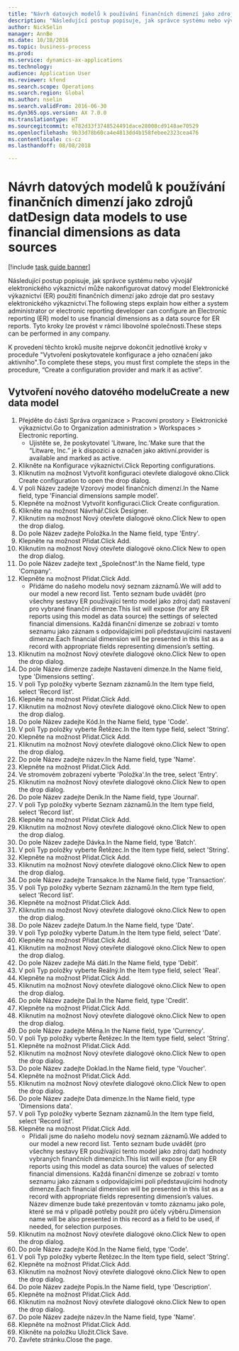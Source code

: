```yaml
--- 
title: "Návrh datových modelů k používání finančních dimenzí jako zdrojů dat"
description: "Následující postup popisuje, jak správce systému nebo vývojář elektronického výkaznictví může nakonfigurovat datový model Elektronické výkaznictví (ER) použití finančních dimenzí jako zdroje dat pro sestavy elektronického výkaznictví."
author: NickSelin
manager: AnnBe
ms.date: 10/18/2016
ms.topic: business-process
ms.prod: 
ms.service: dynamics-ax-applications
ms.technology: 
audience: Application User
ms.reviewer: kfend
ms.search.scope: Operations
ms.search.region: Global
ms.author: nselin
ms.search.validFrom: 2016-06-30
ms.dyn365.ops.version: AX 7.0.0
ms.translationtype: HT
ms.sourcegitcommit: e782d33f3748524491dace28008cd9148ae70529
ms.openlocfilehash: 9b33d78b60ca4e4813dd4b158febee2323cea476
ms.contentlocale: cs-cz
ms.lasthandoff: 08/08/2018

---
```

# <a name="design-data-models-to-use-financial-dimensions-as-data-sources"></a><span data-ttu-id="69743-103">Návrh datových modelů k používání finančních dimenzí jako zdrojů dat</span><span class="sxs-lookup"><span data-stu-id="69743-103">Design data models to use financial dimensions as data sources</span></span>

[!include [task guide banner](../../includes/task-guide-banner.md)]

<span data-ttu-id="69743-104">Následující postup popisuje, jak správce systému nebo vývojář elektronického výkaznictví může nakonfigurovat datový model Elektronické výkaznictví (ER) použití finančních dimenzí jako zdroje dat pro sestavy elektronického výkaznictví.</span><span class="sxs-lookup"><span data-stu-id="69743-104">The following steps explain how either a system administrator or electronic reporting developer can configure an Electronic reporting (ER) model to use financial dimensions as a data source for ER reports.</span></span> <span data-ttu-id="69743-105">Tyto kroky lze provést v rámci libovolné společnosti.</span><span class="sxs-lookup"><span data-stu-id="69743-105">These steps can be performed in any company.</span></span>

<span data-ttu-id="69743-106">K provedení těchto kroků musíte nejprve dokončit jednotlivé kroky v proceduře "Vytvoření poskytovatele konfigurace a jeho označení jako aktivního".</span><span class="sxs-lookup"><span data-stu-id="69743-106">To complete these steps, you must first complete the steps in the procedure, “Create a configuration provider and mark it as active”.</span></span>


## <a name="create-a-new-data-model"></a><span data-ttu-id="69743-107">Vytvoření nového datového modelu</span><span class="sxs-lookup"><span data-stu-id="69743-107">Create a new data model</span></span>
1. <span data-ttu-id="69743-108">Přejděte do části Správa organizace > Pracovní prostory > Elektronické výkaznictví.</span><span class="sxs-lookup"><span data-stu-id="69743-108">Go to Organization administration > Workspaces > Electronic reporting.</span></span>
    * <span data-ttu-id="69743-109">Ujistěte se, že poskytovatel 'Litware, Inc.'</span><span class="sxs-lookup"><span data-stu-id="69743-109">Make sure that the “Litware, Inc.”</span></span> <span data-ttu-id="69743-110">je k dispozici a označen jako aktivní.</span><span class="sxs-lookup"><span data-stu-id="69743-110">provider is available and marked as active.</span></span>  
2. <span data-ttu-id="69743-111">Klikněte na Konfigurace výkaznictví.</span><span class="sxs-lookup"><span data-stu-id="69743-111">Click Reporting configurations.</span></span>
3. <span data-ttu-id="69743-112">Kliknutím na možnost Vytvořit konfiguraci otevřete dialogové okno.</span><span class="sxs-lookup"><span data-stu-id="69743-112">Click Create configuration to open the drop dialog.</span></span>
4. <span data-ttu-id="69743-113">V poli Název zadejte Vzorový model finančních dimenzí.</span><span class="sxs-lookup"><span data-stu-id="69743-113">In the Name field, type 'Financial dimensions sample model'.</span></span>
5. <span data-ttu-id="69743-114">Klepněte na možnost Vytvořit konfiguraci.</span><span class="sxs-lookup"><span data-stu-id="69743-114">Click Create configuration.</span></span>
6. <span data-ttu-id="69743-115">Klikněte na možnost Návrhář.</span><span class="sxs-lookup"><span data-stu-id="69743-115">Click Designer.</span></span>
7. <span data-ttu-id="69743-116">Kliknutím na možnost Nový otevřete dialogové okno.</span><span class="sxs-lookup"><span data-stu-id="69743-116">Click New to open the drop dialog.</span></span>
8. <span data-ttu-id="69743-117">Do pole Název zadejte Položka.</span><span class="sxs-lookup"><span data-stu-id="69743-117">In the Name field, type 'Entry'.</span></span>
9. <span data-ttu-id="69743-118">Klepněte na možnost Přidat.</span><span class="sxs-lookup"><span data-stu-id="69743-118">Click Add.</span></span>
10. <span data-ttu-id="69743-119">Kliknutím na možnost Nový otevřete dialogové okno.</span><span class="sxs-lookup"><span data-stu-id="69743-119">Click New to open the drop dialog.</span></span>
11. <span data-ttu-id="69743-120">Do pole Název zadejte text „Společnost“.</span><span class="sxs-lookup"><span data-stu-id="69743-120">In the Name field, type 'Company'.</span></span>
12. <span data-ttu-id="69743-121">Klepněte na možnost Přidat.</span><span class="sxs-lookup"><span data-stu-id="69743-121">Click Add.</span></span>
    * <span data-ttu-id="69743-122">Přidáme do našeho modelu nový seznam záznamů.</span><span class="sxs-lookup"><span data-stu-id="69743-122">We will add to our model a new record list.</span></span> <span data-ttu-id="69743-123">Tento seznam bude uvádět (pro všechny sestavy ER používající tento model jako zdroj dat) nastavení pro vybrané finanční dimenze.</span><span class="sxs-lookup"><span data-stu-id="69743-123">This list will expose (for any ER reports using this model as data source) the settings of selected financial dimensions.</span></span> <span data-ttu-id="69743-124">Každá finanční dimenze se zobrazí v tomto seznamu jako záznam s odpovídajícími poli představujícími nastavení dimenze.</span><span class="sxs-lookup"><span data-stu-id="69743-124">Each financial dimension will be presented in this list as a record with appropriate fields representing dimension’s setting.</span></span>  
13. <span data-ttu-id="69743-125">Kliknutím na možnost Nový otevřete dialogové okno.</span><span class="sxs-lookup"><span data-stu-id="69743-125">Click New to open the drop dialog.</span></span>
14. <span data-ttu-id="69743-126">Do pole Název dimenze zadejte Nastavení dimenze.</span><span class="sxs-lookup"><span data-stu-id="69743-126">In the Name field, type 'Dimensions setting'.</span></span>
15. <span data-ttu-id="69743-127">V poli Typ položky vyberte Seznam záznamů.</span><span class="sxs-lookup"><span data-stu-id="69743-127">In the Item type field, select 'Record list'.</span></span>
16. <span data-ttu-id="69743-128">Klepněte na možnost Přidat.</span><span class="sxs-lookup"><span data-stu-id="69743-128">Click Add.</span></span>
17. <span data-ttu-id="69743-129">Kliknutím na možnost Nový otevřete dialogové okno.</span><span class="sxs-lookup"><span data-stu-id="69743-129">Click New to open the drop dialog.</span></span>
18. <span data-ttu-id="69743-130">Do pole Název zadejte Kód.</span><span class="sxs-lookup"><span data-stu-id="69743-130">In the Name field, type 'Code'.</span></span>
19. <span data-ttu-id="69743-131">V poli Typ položky vyberte Řetězec.</span><span class="sxs-lookup"><span data-stu-id="69743-131">In the Item type field, select 'String'.</span></span>
20. <span data-ttu-id="69743-132">Klepněte na možnost Přidat.</span><span class="sxs-lookup"><span data-stu-id="69743-132">Click Add.</span></span>
21. <span data-ttu-id="69743-133">Kliknutím na možnost Nový otevřete dialogové okno.</span><span class="sxs-lookup"><span data-stu-id="69743-133">Click New to open the drop dialog.</span></span>
22. <span data-ttu-id="69743-134">Do pole Název zadejte název.</span><span class="sxs-lookup"><span data-stu-id="69743-134">In the Name field, type 'Name'.</span></span>
23. <span data-ttu-id="69743-135">Klepněte na možnost Přidat.</span><span class="sxs-lookup"><span data-stu-id="69743-135">Click Add.</span></span>
24. <span data-ttu-id="69743-136">Ve stromovém zobrazení vyberte 'Položka'.</span><span class="sxs-lookup"><span data-stu-id="69743-136">In the tree, select 'Entry'.</span></span>
25. <span data-ttu-id="69743-137">Kliknutím na možnost Nový otevřete dialogové okno.</span><span class="sxs-lookup"><span data-stu-id="69743-137">Click New to open the drop dialog.</span></span>
26. <span data-ttu-id="69743-138">Do pole Název zadejte Deník.</span><span class="sxs-lookup"><span data-stu-id="69743-138">In the Name field, type 'Journal'.</span></span>
27. <span data-ttu-id="69743-139">V poli Typ položky vyberte Seznam záznamů.</span><span class="sxs-lookup"><span data-stu-id="69743-139">In the Item type field, select 'Record list'.</span></span>
28. <span data-ttu-id="69743-140">Klepněte na možnost Přidat.</span><span class="sxs-lookup"><span data-stu-id="69743-140">Click Add.</span></span>
29. <span data-ttu-id="69743-141">Kliknutím na možnost Nový otevřete dialogové okno.</span><span class="sxs-lookup"><span data-stu-id="69743-141">Click New to open the drop dialog.</span></span>
30. <span data-ttu-id="69743-142">Do pole Název zadejte Dávka.</span><span class="sxs-lookup"><span data-stu-id="69743-142">In the Name field, type 'Batch'.</span></span>
31. <span data-ttu-id="69743-143">V poli Typ položky vyberte Řetězec.</span><span class="sxs-lookup"><span data-stu-id="69743-143">In the Item type field, select 'String'.</span></span>
32. <span data-ttu-id="69743-144">Klepněte na možnost Přidat.</span><span class="sxs-lookup"><span data-stu-id="69743-144">Click Add.</span></span>
33. <span data-ttu-id="69743-145">Kliknutím na možnost Nový otevřete dialogové okno.</span><span class="sxs-lookup"><span data-stu-id="69743-145">Click New to open the drop dialog.</span></span>
34. <span data-ttu-id="69743-146">Do pole Název zadejte Transakce.</span><span class="sxs-lookup"><span data-stu-id="69743-146">In the Name field, type 'Transaction'.</span></span>
35. <span data-ttu-id="69743-147">V poli Typ položky vyberte Seznam záznamů.</span><span class="sxs-lookup"><span data-stu-id="69743-147">In the Item type field, select 'Record list'.</span></span>
36. <span data-ttu-id="69743-148">Klepněte na možnost Přidat.</span><span class="sxs-lookup"><span data-stu-id="69743-148">Click Add.</span></span>
37. <span data-ttu-id="69743-149">Kliknutím na možnost Nový otevřete dialogové okno.</span><span class="sxs-lookup"><span data-stu-id="69743-149">Click New to open the drop dialog.</span></span>
38. <span data-ttu-id="69743-150">Do pole Název zadejte Datum.</span><span class="sxs-lookup"><span data-stu-id="69743-150">In the Name field, type 'Date'.</span></span>
39. <span data-ttu-id="69743-151">V poli Typ položky vyberte Datum.</span><span class="sxs-lookup"><span data-stu-id="69743-151">In the Item type field, select 'Date'.</span></span>
40. <span data-ttu-id="69743-152">Klepněte na možnost Přidat.</span><span class="sxs-lookup"><span data-stu-id="69743-152">Click Add.</span></span>
41. <span data-ttu-id="69743-153">Kliknutím na možnost Nový otevřete dialogové okno.</span><span class="sxs-lookup"><span data-stu-id="69743-153">Click New to open the drop dialog.</span></span>
42. <span data-ttu-id="69743-154">Do pole Název zadejte Má dáti.</span><span class="sxs-lookup"><span data-stu-id="69743-154">In the Name field, type 'Debit'.</span></span>
43. <span data-ttu-id="69743-155">V poli Typ položky vyberte Reálný.</span><span class="sxs-lookup"><span data-stu-id="69743-155">In the Item type field, select 'Real'.</span></span>
44. <span data-ttu-id="69743-156">Klepněte na možnost Přidat.</span><span class="sxs-lookup"><span data-stu-id="69743-156">Click Add.</span></span>
45. <span data-ttu-id="69743-157">Kliknutím na možnost Nový otevřete dialogové okno.</span><span class="sxs-lookup"><span data-stu-id="69743-157">Click New to open the drop dialog.</span></span>
46. <span data-ttu-id="69743-158">Do pole Název zadejte Dal.</span><span class="sxs-lookup"><span data-stu-id="69743-158">In the Name field, type 'Credit'.</span></span>
47. <span data-ttu-id="69743-159">Klepněte na možnost Přidat.</span><span class="sxs-lookup"><span data-stu-id="69743-159">Click Add.</span></span>
48. <span data-ttu-id="69743-160">Kliknutím na možnost Nový otevřete dialogové okno.</span><span class="sxs-lookup"><span data-stu-id="69743-160">Click New to open the drop dialog.</span></span>
49. <span data-ttu-id="69743-161">Do pole Název zadejte Měna.</span><span class="sxs-lookup"><span data-stu-id="69743-161">In the Name field, type 'Currency'.</span></span>
50. <span data-ttu-id="69743-162">V poli Typ položky vyberte Řetězec.</span><span class="sxs-lookup"><span data-stu-id="69743-162">In the Item type field, select 'String'.</span></span>
51. <span data-ttu-id="69743-163">Klepněte na možnost Přidat.</span><span class="sxs-lookup"><span data-stu-id="69743-163">Click Add.</span></span>
52. <span data-ttu-id="69743-164">Kliknutím na možnost Nový otevřete dialogové okno.</span><span class="sxs-lookup"><span data-stu-id="69743-164">Click New to open the drop dialog.</span></span>
53. <span data-ttu-id="69743-165">Do pole Název zadejte Doklad.</span><span class="sxs-lookup"><span data-stu-id="69743-165">In the Name field, type 'Voucher'.</span></span>
54. <span data-ttu-id="69743-166">Klepněte na možnost Přidat.</span><span class="sxs-lookup"><span data-stu-id="69743-166">Click Add.</span></span>
55. <span data-ttu-id="69743-167">Kliknutím na možnost Nový otevřete dialogové okno.</span><span class="sxs-lookup"><span data-stu-id="69743-167">Click New to open the drop dialog.</span></span>
56. <span data-ttu-id="69743-168">Do pole Název zadejte Data dimenze.</span><span class="sxs-lookup"><span data-stu-id="69743-168">In the Name field, type 'Dimensions data'.</span></span>
57. <span data-ttu-id="69743-169">V poli Typ položky vyberte Seznam záznamů.</span><span class="sxs-lookup"><span data-stu-id="69743-169">In the Item type field, select 'Record list'.</span></span>
58. <span data-ttu-id="69743-170">Klepněte na možnost Přidat.</span><span class="sxs-lookup"><span data-stu-id="69743-170">Click Add.</span></span>
    * <span data-ttu-id="69743-171">Přidali jsme do našeho modelu nový seznam záznamů.</span><span class="sxs-lookup"><span data-stu-id="69743-171">We added to our model a new record list.</span></span> <span data-ttu-id="69743-172">Tento seznam bude uvádět (pro všechny sestavy ER používající tento model jako zdroj dat) hodnoty vybraných finančních dimenzích.</span><span class="sxs-lookup"><span data-stu-id="69743-172">This list will expose (for any ER reports using this model as data source) the values of selected financial dimensions.</span></span> <span data-ttu-id="69743-173">Každá finanční dimenze se zobrazí v tomto seznamu jako záznam s odpovídajícími poli představujícími hodnoty dimenze.</span><span class="sxs-lookup"><span data-stu-id="69743-173">Each financial dimension will be presented in this list as a record with appropriate fields representing dimension’s values.</span></span> <span data-ttu-id="69743-174">Název dimenze bude také prezentován v tomto záznamu jako pole, které se má v případě potřeby použít pro účely výběru.</span><span class="sxs-lookup"><span data-stu-id="69743-174">Dimension name will be also presented in this record as a field to be used, if needed, for selection purposes.</span></span>  
59. <span data-ttu-id="69743-175">Kliknutím na možnost Nový otevřete dialogové okno.</span><span class="sxs-lookup"><span data-stu-id="69743-175">Click New to open the drop dialog.</span></span>
60. <span data-ttu-id="69743-176">Do pole Název zadejte Kód.</span><span class="sxs-lookup"><span data-stu-id="69743-176">In the Name field, type 'Code'.</span></span>
61. <span data-ttu-id="69743-177">V poli Typ položky vyberte Řetězec.</span><span class="sxs-lookup"><span data-stu-id="69743-177">In the Item type field, select 'String'.</span></span>
62. <span data-ttu-id="69743-178">Klepněte na možnost Přidat.</span><span class="sxs-lookup"><span data-stu-id="69743-178">Click Add.</span></span>
63. <span data-ttu-id="69743-179">Kliknutím na možnost Nový otevřete dialogové okno.</span><span class="sxs-lookup"><span data-stu-id="69743-179">Click New to open the drop dialog.</span></span>
64. <span data-ttu-id="69743-180">Do pole Název zadejte Popis.</span><span class="sxs-lookup"><span data-stu-id="69743-180">In the Name field, type 'Description'.</span></span>
65. <span data-ttu-id="69743-181">Klepněte na možnost Přidat.</span><span class="sxs-lookup"><span data-stu-id="69743-181">Click Add.</span></span>
66. <span data-ttu-id="69743-182">Kliknutím na možnost Nový otevřete dialogové okno.</span><span class="sxs-lookup"><span data-stu-id="69743-182">Click New to open the drop dialog.</span></span>
67. <span data-ttu-id="69743-183">Do pole Název zadejte název.</span><span class="sxs-lookup"><span data-stu-id="69743-183">In the Name field, type 'Name'.</span></span>
68. <span data-ttu-id="69743-184">Klepněte na možnost Přidat.</span><span class="sxs-lookup"><span data-stu-id="69743-184">Click Add.</span></span>
69. <span data-ttu-id="69743-185">Klikněte na položku Uložit.</span><span class="sxs-lookup"><span data-stu-id="69743-185">Click Save.</span></span>
70. <span data-ttu-id="69743-186">Zavřete stránku.</span><span class="sxs-lookup"><span data-stu-id="69743-186">Close the page.</span></span>


